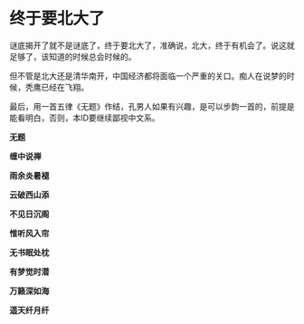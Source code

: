 终于要北大了
====

			

谜底揭开了就不是谜底了，终于要北大了，准确说，北大，终于有机会了。说这就足够了，该知道的时候总会时候的。

但不管是北大还是清华南开，中国经济都将面临一个严重的关口。痴人在说梦的时候，秃鹰已经在飞翔。

最后，用一首五律《无题》作结，孔男人如果有兴趣，是可以步韵一首的，前提是能看明白，否则，本ID要继续鄙视中文系。

**无题**

**缠中说禅**

**雨余炎暑褪**

**云破西山添**

**不见日沉阁**

**惟听风入帘**

**无书眠处枕**

**有梦觉时潜**

**万籁深如海**

**遥天纤月纤**
